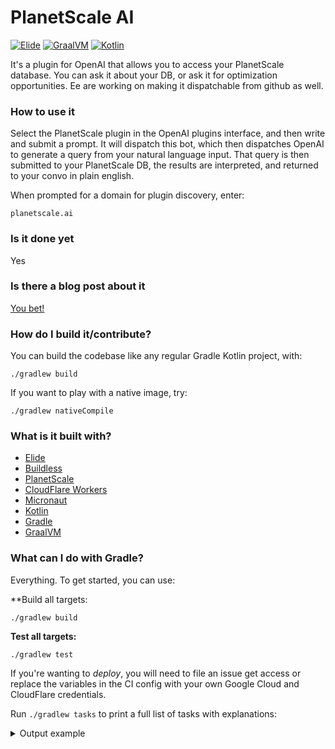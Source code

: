 # PlanetScale AI

[![Elide](https://elide.dev/shield)](https://elide.dev)
[![GraalVM](https://img.shields.io/badge/GraalVM-22.3.x-blue.svg?logo=oracle)](https://www.graalvm.org/)
[![Kotlin](https://img.shields.io/badge/Kotlin-1.8.20-blue.svg?logo=kotlin)](http://kotlinlang.org)

It's a plugin for OpenAI that allows you to access your PlanetScale database. You can ask it about your DB, or ask
it for optimization opportunities. Ee are working on making it dispatchable from github as well.

### How to use it

Select the PlanetScale plugin in the OpenAI plugins interface, and then write and submit a prompt. It will dispatch this bot,
which then dispatches OpenAI to generate a query from your natural language input. That query is then submitted to your
PlanetScale DB, the results are interpreted, and returned to your convo in plain english.

When prompted for a domain for plugin discovery, enter:
```
planetscale.ai
```

### Is it done yet

Yes

### Is there a blog post about it

[You bet!](https://cacheflow.blog)

### How do I build it/contribute?

You can build the codebase like any regular Gradle Kotlin project, with:
```
./gradlew build
```

If you want to play with a native image, try:
```
./gradlew nativeCompile
```

### What is it built with?

- [Elide](https://elide.dev)
- [Buildless](https://less.build)
- [PlanetScale](https://planetscale.com)
- [CloudFlare Workers](https://workers.cloudflare.com/)
- [Micronaut](https://micronaut.io)
- [Kotlin](https://kotlinlang.org)
- [Gradle](https://gradle.org)
- [GraalVM](https://graalvm.org)

### What can I do with Gradle?

Everything. To get started, you can use:

**Build all targets:
```
./gradlew build
```

**Test all targets:**
```
./gradlew test
```

If you're wanting to _deploy_, you will need to file an issue get access or replace the variables in the CI config with
your own Google Cloud and CloudFlare credentials.

Run `./gradlew tasks` to print a full list of tasks with explanations:

<details>
  <summary>Output example</summary>

```
> Task :tasks

------------------------------------------------------------
Tasks runnable from root project 'planetscale-ai'
------------------------------------------------------------

Application tasks
-----------------
run - Runs this project as a JVM application
runShadow - Runs this project as a JVM application using the shadow jar
startShadowScripts - Creates OS specific scripts to run the project as a JVM application using the shadow jar

Build tasks
-----------
assemble - Assembles the outputs of this project.
build - Assembles and tests this project.
buildDependents - Assembles and tests this project and all projects that depend on it.
buildJs - Build JS targets via Node/NPM
buildKotlinToolingMetadata - Build metadata json file containing information about the used Kotlin tooling
buildLayers - Builds application layers for use in a Docker container (main image)
buildNativeLayersTask - Builds application layers for use in a Docker container (main image)
buildNeeded - Assembles and tests this project and all projects it depends on.
classes - Assembles main classes.
clean - Deletes the build directory.
collectReachabilityMetadata - Obtains native reachability metdata for the runtime classpath configuration
dockerBuild - Builds a Docker Image (image main)
dockerBuildNative - Builds a Native Docker Image using GraalVM (image main)
dockerfile - Builds a Docker File for image main
dockerfileNative - Builds a Native Docker File for image main
inspectRuntimeClasspath - Performs sanity checks of the runtime classpath to warn about misconfigured builds
jar - Assembles a jar archive containing the main classes.
kotlinSourcesJar - Assembles a jar archive containing the sources of target 'kotlin'.
metadataCopy - Copies metadata collected from tasks instrumented with the agent into target directories.
nativeCompile - Compiles a native image for the main binary
nativeRun - Executes the main native binary
nativeTestCompile - Compiles a native image for the test binary
testClasses - Assembles test classes.
testResourcesClasses - Assembles test resources classes.

Build Setup tasks
-----------------
init - Initializes a new Gradle build.
wrapper - Generates Gradle wrapper files.

Distribution tasks
------------------
assembleDist - Assembles the main distributions
assembleShadowDist - Assembles the shadow distributions
distTar - Bundles the project as a distribution.
distZip - Bundles the project as a distribution.
installDist - Installs the project as a distribution as-is.
installShadowDist - Installs the project as a distribution as-is.
shadowDistTar - Bundles the project as a distribution.
shadowDistZip - Bundles the project as a distribution.

Documentation tasks
-------------------
javadoc - Generates Javadoc API documentation for the main source code.

Gradle Enterprise tasks
-----------------------
buildScanPublishPrevious - Publishes the data captured by the last build.
provisionGradleEnterpriseAccessKey - Provisions a new access key for this build environment.

Help tasks
----------
buildEnvironment - Displays all buildscript dependencies declared in root project 'planetscale-ai'.
dependencies - Displays all dependencies declared in root project 'planetscale-ai'.
dependencyInsight - Displays the insight into a specific dependency in root project 'planetscale-ai'.
help - Displays a help message.
javaToolchains - Displays the detected java toolchains.
kotlinDslAccessorsReport - Prints the Kotlin code for accessing the currently available project extensions and conventions.
outgoingVariants - Displays the outgoing variants of root project 'planetscale-ai'.
projects - Displays the sub-projects of root project 'planetscale-ai'.
properties - Displays the properties of root project 'planetscale-ai'.
resolvableConfigurations - Displays the configurations that can be resolved in root project 'planetscale-ai'.
tasks - Displays the tasks runnable from root project 'planetscale-ai'.

IDE tasks
---------
cleanEclipse - Cleans all Eclipse files.
eclipse - Generates all Eclipse files.

Jib tasks
---------
jib - Builds a container image to a registry.
jibBuildTar - Builds a container image to a tarball.
jibDockerBuild - Builds a container image to a Docker daemon.

Micronaut Test Resources tasks
------------------------------
internalStartTestResourcesService - Starts the test resources server
startTestResourcesService - Starts the test resources server in standalone mode
stopTestResourcesService - Stops the test resources server

Node tasks
----------
nodeSetup - Download and install a local node/npm version.

Npm tasks
---------
npmInstall - Install node packages from package.json.
npmSetup - Setup a specific version of npm to be used by the build.

Pnpm tasks
----------
pnpmInstall - Install node packages from package.json.
pnpmSetup - Setup a specific version of pnpm to be used by the build.

Publish tasks
-------------
publishWorkersLive - Publish CloudFlare Workers to live environments
publishWorkersStaging - Publish CloudFlare Workers to staging environments

Shadow tasks
------------
knows - Do you know who knows?
shadowJar - Create a combined JAR of project and runtime dependencies

Upload tasks
------------
dockerPush - Pushes the main Docker Image
dockerPushNative - Pushes a Native Docker Image using GraalVM (image main)

Verification tasks
------------------
check - Runs all checks.
nativeTest - Executes the test native binary
test - Runs the test suite.

Yarn tasks
----------
yarn - Install node packages using Yarn.
yarnSetup - Setup a specific version of Yarn to be used by the build.
```
</details>
